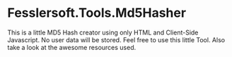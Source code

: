 # Fesslersoft.Tools.Md5Hasher
This is a little MD5 Hash creator using only HTML and Client-Side Javascript. No user data will be stored. Feel free to use this little Tool. Also take a look at the awesome resources used.
